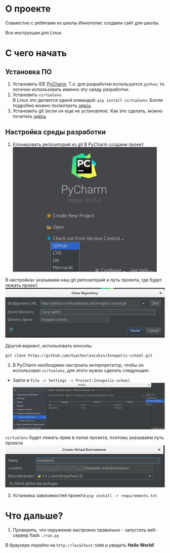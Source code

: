 # О проекте
Совместно с ребятами из школы Иннополис создаем сайт для школы.

<aside class="notice">
Все инструкции для Linux.
</aside>

# С чего начать
## Установка ПО
1. Установить IDE [PyCharm](https://www.jetbrains.com/pycharm/). Т.к. для разработки используется `python`, то логично использовать именно эту среду разработки.
2. Установить `virtualenv`.  
В Linux это делается одной командой:
`pip install virtualenv`.
Болле подробно можно посмотреть [здесь](https://virtualenv.pypa.io/en/stable/userguide/)
3. Установить git (если он еще не установлен). Как это сделать, можно почитать [здесь](https://git-scm.com/book/ru/v1/%D0%92%D0%B2%D0%B5%D0%B4%D0%B5%D0%BD%D0%B8%D0%B5-%D0%A3%D1%81%D1%82%D0%B0%D0%BD%D0%BE%D0%B2%D0%BA%D0%B0-Git)

## Настройка среды разработки
1. Клонировать репозиторий из git
В PyCharm создаем проект
![Create project from git repo](help/create_project_from_git.png)

В настройках указываем наш git репозиторий и путь проекта, где будет лежать проект.
![git clone](help/clone_git.png)

Другой вариант, использовать консоль:

    git clone https://github.com/VyacheslavLukin/Innopolis-school.git
    
2. В PyCharm необходимо настроить интерпретатор, чтобы он использовал `virtualenv`, для этого нужно сделать следующее:
- Зайти в ``File -> Settings -> Project:Innopolis-school``
![Pycharm virtualenv config](help/pycharm_virtualenv.png)

`virtualenv` будет лежать прям в папке проекта, поэтому указываем путь проекта
![virtualenv path](help/virtualenv.png)


3. Установка зависимостей проекта `pip install -r requirements.txt`

# Что дальше?
1. Проверить, что окружение настроено правильно - запустить веб-сервер flask
`./run.py`

В браузере перейти на ``http://localhost:5000`` и увидеть **Hello World!**